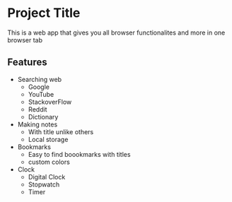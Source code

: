 
# Project Title

This is a web app that gives you all browser 
functionalites and more in one browser tab

## Features

- Searching web
    - Google
    - YouTube
    - StackoverFlow
    - Reddit
    - Dictionary
- Making notes
    - With title unlike others
    - Local storage
- Bookmarks
    - Easy to find boookmarks with titles
    - custom colors
- Clock
    - Digital Clock
    - Stopwatch
    - Timer


